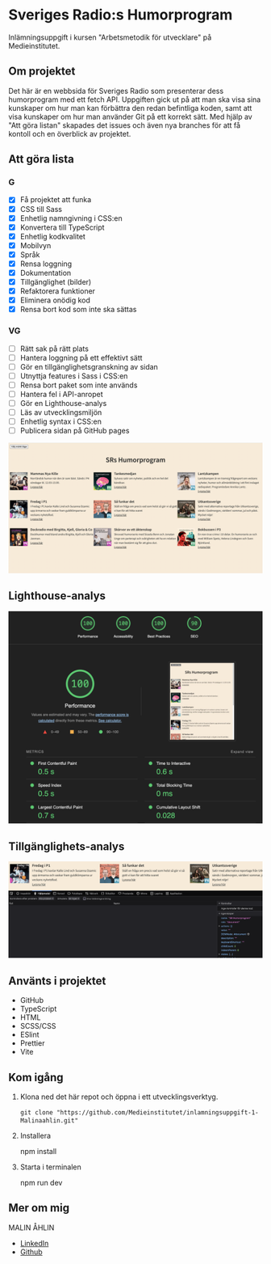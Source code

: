 # Sveriges Radio:s Humorprogram

Inlämningsuppgift i kursen "Arbetsmetodik för utvecklare" på Medieinstitutet.

## Om projektet

Det här är en webbsida för Sveriges Radio som presenterar dess humorprogram med ett fetch API. Uppgiften gick ut på att man ska visa sina kunskaper om hur man kan förbättra den redan befintliga koden, samt att visa kunskaper om hur man använder Git på ett korrekt sätt. Med hjälp av "Att göra listan" skapades det issues och även nya branches för att få kontoll och en överblick av projektet.

## Att göra lista

### G

- [x] Få projektet att funka
- [x] CSS till Sass
- [x] Enhetlig namngivning i CSS:en
- [x] Konvertera till TypeScript
- [x] Enhetlig kodkvalitet
- [x] Mobilvyn
- [x] Språk
- [x] Rensa loggning
- [x] Dokumentation
- [x] Tillgänglighet (bilder)
- [x] Refaktorera funktioner
- [x] Eliminera onödig kod
- [x] Rensa bort kod som inte ska sättas

### VG

- [ ] Rätt sak på rätt plats
- [ ] Hantera loggning på ett effektivt sätt
- [ ] Gör en tillgänglighetsgranskning av sidan
- [ ] Utnyttja features i Sass i CSS:en
- [ ] Rensa bort paket som inte används
- [ ] Hantera fel i API-anropet
- [ ] Gör en Lighthouse-analys
- [ ] Läs av utvecklingsmiljön
- [ ] Enhetlig syntax i CSS:en
- [ ] Publicera sidan på GitHub pages

![SverigesRadio](./src/images/SverigesRadio.png)

## Lighthouse-analys

![image](/src/images/lighthouse-sr.png)

## Tillgänglighets-analys

![image](/src/images/Assessibility-sr.png)

## Använts i projektet

- GitHub
- TypeScript
- HTML
- SCSS/CSS
- ESlint
- Prettier
- Vite

## Kom igång

1.  Klona ned det här repot och öppna i ett utvecklingsverktyg.

        git clone "https://github.com/Medieinstitutet/inlamningsuppgift-1-Malinaahlin.git"

2.  Installera

    npm install

3.  Starta i terminalen

    npm run dev

## Mer om mig

MALIN ÅHLIN

- [LinkedIn](https://www.linkedin.com/in/malin-aahlin/)
- [Github](https://github.com/Malinaahlin)
